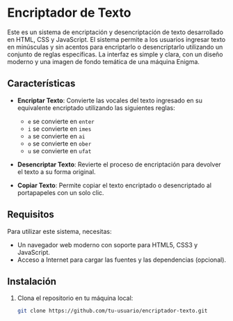# Encriptador de Texto

Este es un sistema de encriptación y desencriptación de texto desarrollado en HTML, CSS y JavaScript. El sistema permite a los usuarios ingresar texto en minúsculas y sin acentos para encriptarlo o desencriptarlo utilizando un conjunto de reglas específicas. La interfaz es simple y clara, con un diseño moderno y una imagen de fondo temática de una máquina Enigma.

## Características

- **Encriptar Texto**: Convierte las vocales del texto ingresado en su equivalente encriptado utilizando las siguientes reglas:
  - `e` se convierte en `enter`
  - `i` se convierte en `imes`
  - `a` se convierte en `ai`
  - `o` se convierte en `ober`
  - `u` se convierte en `ufat`

- **Desencriptar Texto**: Revierte el proceso de encriptación para devolver el texto a su forma original.

- **Copiar Texto**: Permite copiar el texto encriptado o desencriptado al portapapeles con un solo clic.

## Requisitos

Para utilizar este sistema, necesitas:

- Un navegador web moderno con soporte para HTML5, CSS3 y JavaScript.
- Acceso a Internet para cargar las fuentes y las dependencias (opcional).

## Instalación

1. Clona el repositorio en tu máquina local:

   ```bash
   git clone https://github.com/tu-usuario/encriptador-texto.git
